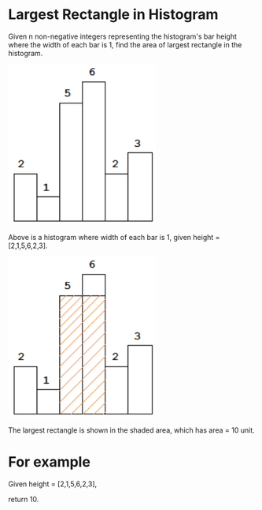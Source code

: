 # Largest Rectangle in Histogram 
Given n non-negative integers representing the histogram's bar height where the width of each bar is 1, find the area of largest rectangle in the histogram.

<img alt="histogram" src="images/histogram.png" width="300"/>

Above is a histogram where width of each bar is 1, given height = [2,1,5,6,2,3].

<img alt="histogram_area" src="images/histogram_area.png" width="300"/>

The largest rectangle is shown in the shaded area, which has area = 10 unit.

# For example
Given height = [2,1,5,6,2,3],

return 10.

